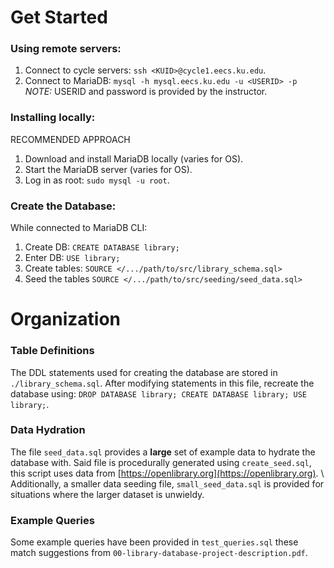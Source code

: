 # Get Started
### Using remote servers:
1. Connect to cycle servers: `ssh <KUID>@cycle1.eecs.ku.edu`.
2. Connect to MariaDB: `mysql -h mysql.eecs.ku.edu -u <USERID> -p` \
   *NOTE:* USERID and password is provided by the instructor.

### Installing locally:
RECOMMENDED APPROACH
1. Download and install MariaDB locally (varies for OS).
2. Start the MariaDB server (varies for OS).
3. Log in as root: `sudo mysql -u root`.

### Create the Database:
While connected to MariaDB CLI:
1. Create DB: `CREATE DATABASE library;`
2. Enter DB: `USE library;`
3. Create tables: `SOURCE </.../path/to/src/library_schema.sql>`
4. Seed the tables `SOURCE </.../path/to/src/seeding/seed_data.sql>`

# Organization
### Table Definitions
The DDL statements used for creating the database are stored in `./library_schema.sql`. After modifying statements in this file, recreate the database using: `DROP DATABASE library; CREATE DATABASE library; USE library;`.

### Data Hydration
The file `seed_data.sql` provides a **large** set of example data to hydrate the database with. Said file is procedurally generated using `create_seed.sql`, this script uses data from [https://openlibrary.org](https://openlibrary.org). \\
Additionally, a smaller data seeding file, `small_seed_data.sql` is provided for situations where the larger dataset is unwieldy.

### Example Queries
Some example queries have been provided in `test_queries.sql` these match suggestions from `00-library-database-project-description.pdf`.